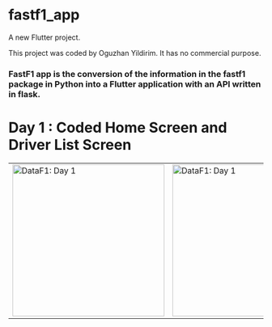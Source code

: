 # fastf1_app
A new Flutter project.

This project was coded by Oguzhan Yildirim. It has no commercial purpose.

<h3> FastF1 app is the conversion of the information in the fastf1 package in Python into a Flutter application with an API written in flask. </h3>

<h1> Day 1 : Coded Home Screen and Driver List Screen </h1>

<table style="width:100%">
  <tr>
    <td><img src="https://i.hizliresim.com/k1vp6kt.png" alt="DataF1: Day 1" width = "300"></td>
    <td><img src="https://i.hizliresim.com/jvb79so.png" alt="DataF1: Day 1" width = "300"></td>

  </tr>
</table>
